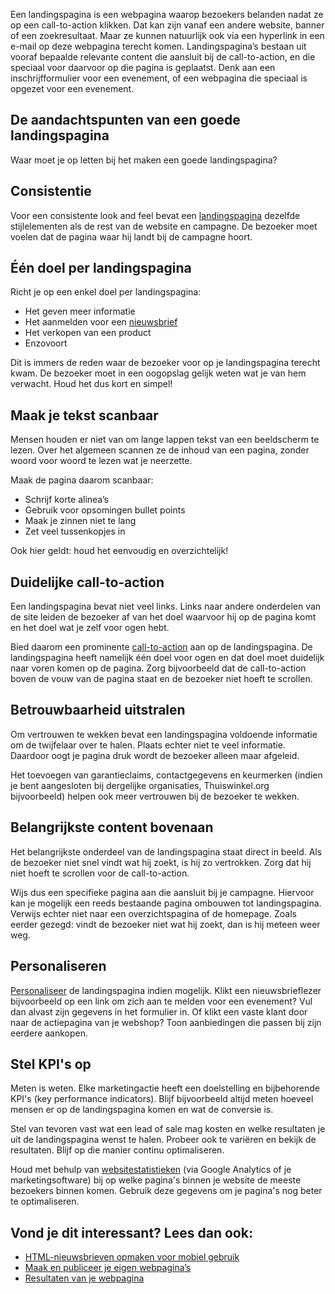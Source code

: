 Een landingspagina is een webpagina waarop bezoekers belanden nadat ze
op een call-to-action klikken. Dat kan zijn vanaf een andere website,
banner of een zoekresultaat. Maar ze kunnen natuurlijk ook via een
hyperlink in een e-mail op deze webpagina terecht komen.
Landingspagina’s bestaan uit vooraf bepaalde relevante content die
aansluit bij de call-to-action, en die speciaal voor daarvoor op die
pagina is geplaatst. Denk aan een inschrijfformulier voor een evenement,
of een webpagina die speciaal is opgezet voor een evenement.

De aandachtspunten van een goede landingspagina
-----------------------------------------------

Waar moet je op letten bij het maken een goede landingspagina?

Consistentie
------------

Voor een consistente look and feel bevat een
[landingspagina](./maak-en-publiceer-je-eigen-webpaginas.md "landingspagina")
dezelfde stijlelementen als de rest van de website en campagne. De
bezoeker moet voelen dat de pagina waar hij landt bij de campagne hoort.

Één doel per landingspagina
---------------------------

Richt je op een enkel doel per landingspagina:

-   Het geven meer informatie
-   Het aanmelden voor een [nieuwsbrief](./opmaak-van-html-nieuwsbrief-enkele-belangrijke-richtlijnen.md)
-   Het verkopen van een product
-   Enzovoort

Dit is immers de reden waar de bezoeker voor op je landingspagina
terecht kwam. De bezoeker moet in een oogopslag gelijk weten wat je van
hem verwacht. Houd het dus kort en simpel!

Maak je tekst scanbaar
----------------------

Mensen houden er niet van om lange lappen tekst van een beeldscherm te
lezen. Over het algemeen scannen ze de inhoud van een pagina, zonder
woord voor woord te lezen wat je neerzette.

Maak de pagina daarom scanbaar:

-   Schrijf korte alinea’s
-   Gebruik voor opsomingen bullet points
-   Maak je zinnen niet te lang
-   Zet veel tussenkopjes in

Ook hier geldt: houd het eenvoudig en overzichtelijk!

Duidelijke call-to-action
-------------------------

Een landingspagina bevat niet veel links. Links naar andere onderdelen
van de site leiden de bezoeker af van het doel waarvoor hij op de pagina
komt en het doel wat je zelf voor ogen hebt.

Bied daarom een prominente [call-to-action](./verbeter-je-call-to-action-in-e-mailcampagnes.md)
aan op de landingspagina. De landingspagina heeft namelijk één doel voor
ogen en dat doel moet duidelijk naar voren komen op de pagina. Zorg
bijvoorbeeld dat de call-to-action boven de vouw van de pagina staat en
de bezoeker niet hoeft te scrollen.

Betrouwbaarheid uitstralen
--------------------------

Om vertrouwen te wekken bevat een landingspagina voldoende informatie om
de twijfelaar over te halen. Plaats echter niet te veel informatie.
Daardoor oogt je pagina druk wordt de bezoeker alleen maar afgeleid.

Het toevoegen van garantieclaims, contactgegevens en keurmerken (indien
je bent aangesloten bij dergelijke organisaties, Thuiswinkel.org
bijvoorbeeld) helpen ook meer vertrouwen bij de bezoeker te wekken.

Belangrijkste content bovenaan
------------------------------

Het belangrijkste onderdeel van de landingspagina staat direct in beeld.
Als de bezoeker niet snel vindt wat hij zoekt, is hij zo vertrokken.
Zorg dat hij niet hoeft te scrollen voor de call-to-action.

Wijs dus een specifieke pagina aan die aansluit bij je campagne.
Hiervoor kan je mogelijk een reeds bestaande pagina ombouwen tot
landingspagina. Verwijs echter niet naar een overzichtspagina of de
homepage. Zoals eerder gezegd: vindt de bezoeker niet wat hij zoekt, dan
is hij meteen weer weg.

Personaliseren
--------------

[Personaliseer](./maak-en-publiceer-je-eigen-webpaginas.md "personaliseer")
de landingspagina indien mogelijk. Klikt een nieuwsbrieflezer
bijvoorbeeld op een link om zich aan te melden voor een evenement? Vul
dan alvast zijn gegevens in het formulier in. Of klikt een vaste klant
door naar de actiepagina van je webshop? Toon aanbiedingen die passen
bij zijn eerdere aankopen.

Stel KPI's op
-------------

Meten is weten. Elke marketingactie heeft een doelstelling en
bijbehorende KPI's (key performance indicators). Blijf bijvoorbeeld
altijd meten hoeveel mensen er op de landingspagina komen en wat de
conversie is.

Stel van tevoren vast wat een lead of sale mag kosten en welke
resultaten je uit de landingspagina wenst te halen. Probeer ook te
variëren en bekijk de resultaten. Blijf op die manier continu
optimaliseren.

Houd met behulp van
[websitestatistieken](./resultaten-van-je-webpagina.md "websitestatistieken")
(via Google Analytics of je marketingsoftware) bij op welke pagina's
binnen je website de meeste bezoekers binnen komen. Gebruik deze
gegevens om je pagina's nog beter te optimaliseren.

Vond je dit interessant? Lees dan ook:
--------------------------------------

-   [HTML-nieuwsbrieven opmaken voor mobiel gebruik](./html-nieuwsbrieven-opmaken-voor-mobiel-gebruik.md "HTML-nieuwsbrieven opmaken voor mobiel gebruik")
-   [Maak en publiceer je eigen webpagina’s](./maak-en-publiceer-je-eigen-webpaginas.md "Maak en publiceer je eigen webpagina’s")
-   [Resultaten van je webpagina](./resultaten-van-je-webpagina.md "Resultaten van je webpagina")

